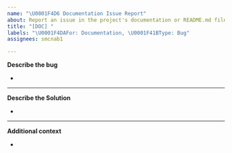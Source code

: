 ```yaml
---
name: "\U0001F4D6 Documentation Issue Report"
about: Report an issue in the project's documentation or README.md file.
title: "[DOC] "
labels: "\U0001F4DAFor: Documentation, \U0001F41BType: Bug"
assignees: smcnab1

---
```


**Describe the bug**
<!-- A clear and concise description of what the bug is. -->

*

---

**Describe the Solution**
<!-- A clear and concise description of what you want to happen. -->

*

---

**Additional context**
<!-- Add any other context or additional information about the problem here.-->

*

<!--📛📛📛📛📛📛📛📛📛📛📛📛📛📛📛📛📛📛📛📛📛📛📛📛📛📛📛📛📛📛

Oh, hi there! 😄

To expedite issue processing please search open and closed issues before submitting a new one.
Please read our Rules of Conduct at this repository's `.github/CODE_OF_CONDUCT.md`

📛📛📛📛📛📛📛📛📛📛📛📛📛📛📛📛📛📛📛📛📛📛📛📛📛📛📛📛📛📛📛📛-->
